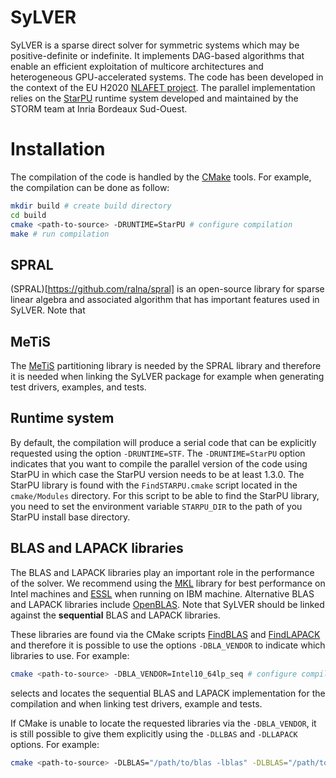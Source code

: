 # SyLVER

SyLVER is a sparse direct solver for symmetric systems which may be
positive-definite or indefinite. It implements DAG-based algorithms
that enable an efficient exploitation of multicore architectures and
heterogeneous GPU-accelerated systems. The code has been developed in
the context of the EU H2020
[NLAFET project](http://www.nlafet.eu/). The parallel implementation
relies on the [StarPU](http://starpu.gforge.inria.fr/) runtime system
developed and maintained by the STORM team at Inria Bordeaux
Sud-Ouest.

# Installation 

The compilation of the code is handled by the
[CMake](https://cmake.org/) tools. For example, the compilation can be
done as follow:

```bash
mkdir build # create build directory
cd build 
cmake <path-to-source> -DRUNTIME=StarPU # configure compilation
make # run compilation 
```

## SPRAL ##

(SPRAL)[https://github.com/ralna/spral] is an open-source library for
sparse linear algebra and associated algorithm that has important
features used in SyLVER. Note that 

## MeTiS ##

The [MeTiS](http://glaros.dtc.umn.edu/gkhome/metis/metis/overview)
partitioning library is needed by the SPRAL library and therefore it
is needed when linking the SyLVER package for example when generating
test drivers, examples, and tests.

## Runtime system ##

By default, the compilation will produce a serial code that can be
explicitly requested using the option `-DRUNTIME=STF`.  The
`-DRUNTIME=StarPU` option indicates that you want to compile the
parallel version of the code using StarPU in which case the StarPU
version needs to be at least 1.3.0. The StarPU library is found with
the `FindSTARPU.cmake` script located in the `cmake/Modules`
directory. For this script to be able to find the StarPU library, you
need to set the environment variable `STARPU_DIR` to the path of you
StarPU install base directory.

## BLAS and LAPACK libraries ##

The BLAS and LAPACK libraries play an important role in the
performance of the solver. We recommend using the
[MKL](https://software.intel.com/mkl) library for best performance on
Intel machines and
[ESSL](https://www.ibm.com/support/knowledgecenter/en/SSFHY8/essl_welcome.html)
when running on IBM machine. Alternative BLAS and LAPACK libraries
include [OpenBLAS](https://www.openblas.net/). Note that SyLVER should
be linked against the **sequential** BLAS and LAPACK libraries.

These libraries are found via the CMake scripts
[FindBLAS](https://cmake.org/cmake/help/latest/module/FindBLAS.html)
and
[FindLAPACK](https://cmake.org/cmake/help/latest/module/FindBLAS.html)
and therefore it is possible to use the options `-DBLA_VENDOR` to
indicate which libraries to use. For example:

```bash
cmake <path-to-source> -DBLA_VENDOR=Intel10_64lp_seq # configure compilation
```

selects and locates the sequential BLAS and LAPACK implementation for
the compilation and when linking test drivers, example and tests.

If CMake is unable to locate the requested libraries via the
`-DBLA_VENDOR`, it is still possible to give them explicitly using the
`-DLLBAS` and `-DLLAPACK` options. For example:

```bash
cmake <path-to-source> -DLBLAS="/path/to/blas -lblas" -DLBLAS="/path/to/lapack -llapack" # configure compilation
```

